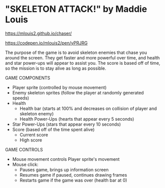 # "SKELETON ATTACK!" by Maddie Louis

https://mlouis2.github.io/chaser/

https://codepen.io/mlouis2/pen/yPRJRG

The purpose of the game is to avoid skeleton enemies that chase you around the screen. They get faster and more powerful over time, and health and star power-ups will appear to assist you. The score is based off of time, so the mission is to stay alive as long as possible.

GAME COMPONENTS
  - Player sprite (controlled by mouse movement)
  - Enemy skeleton sprites (follow the player at randomly generated speeds)
  - Health
    - Health bar (starts at 100% and decreases on collision of player and skeleton enemy)
    - Health Power-Ups (hearts that appear every 5 seconds)
  - Star Power-Ups (stars that appear every 10 seconds)
  - Score (based off of the time spent alive)
    - Current score
    - High score

GAME CONTROLS
  - Mouse movement controls Player sprite's movement
  - Mouse click:
    - Pauses game, brings up information screen
    - Resumes game if paused, continues drawing frames
    - Restarts game if the game was over (health bar at 0)
